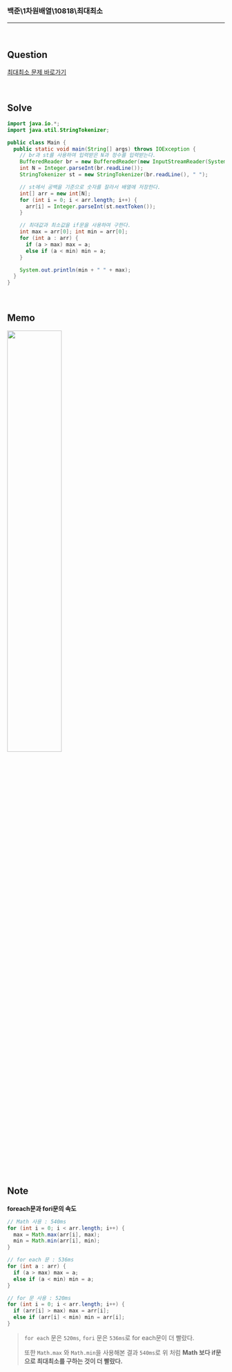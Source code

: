 ### 백준\1차원배열\10818\최대최소

---

<br/>

## Question

[최대최소 문제 바로가기](https://www.acmicpc.net/problem/10818)

<br/>

## Solve

```java
import java.io.*;
import java.util.StringTokenizer;

public class Main {
  public static void main(String[] args) throws IOException {
    // br과 st를 사용하여 입력받은 N과 정수를 입력받는다.
    BufferedReader br = new BufferedReader(new InputStreamReader(System.in));
    int N = Integer.parseInt(br.readLine());
    StringTokenizer st = new StringTokenizer(br.readLine(), " ");

    // st에서 공백을 기준으로 숫자를 잘라서 배열에 저장한다.
    int[] arr = new int[N];
    for (int i = 0; i < arr.length; i++) {
      arr[i] = Integer.parseInt(st.nextToken());
    }

    // 최대값과 최소값을 if문을 사용하여 구한다.
    int max = arr[0]; int min = arr[0];
    for (int a : arr) {
      if (a > max) max = a;
      else if (a < min) min = a;
    }

    System.out.println(min + " " + max);
  }
}
```

<br/>

## Memo

<img src="https://github.com/JGoo99/CodingTest/assets/126454114/e9a6cd79-9132-4dbb-85f1-749926c68252" width="50%" height="50%"/>

<br/>

## Note

**foreach문과 fori문의 속도**

```java
// Math 사용 : 540ms
for (int i = 0; i < arr.length; i++) {
  max = Math.max(arr[i], max);
  min = Math.min(arr[i], min);
}

// for each 문 : 536ms
for (int a : arr) {
  if (a > max) max = a;
  else if (a < min) min = a;
}

// for 문 사용 : 520ms
for (int i = 0; i < arr.length; i++) {
  if (arr[i] > max) max = arr[i];
  else if (arr[i] < min) min = arr[i];
}
```

> `for each` 문은 `520ms`, `fori` 문은 `536ms`로 for each문이 더 빨랐다.
>
> 또한 `Math.max` 와 `Math.min`을 사용해본 결과 `540ms`로 위 처럼 **Math 보다 if문으로 최대최소를 구하는 것이 더 빨랐다.**
